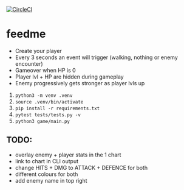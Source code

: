 [![CircleCI](https://circleci.com/gh/alexandlazaris/feedme.svg?style=svg)](https://circleci.com/gh/alexandlazaris/feedme)

# feedme

- Create your player
- Every 3 seconds an event will trigger (walking, nothing or enemy encounter)
- Gameover when HP is 0
- Player lvl + HP are hidden during gameplay
- Enemy progressively gets stronger as player lvls up

1. `python3 -m venv .venv`
2. `source .venv/bin/activate`
3. `pip install -r requirements.txt`
4. `pytest tests/tests.py -v`
5. `python3 game/main.py`

## TODO:

- overlay enemy + player stats in the 1 chart
- link to chart in CLI output
- change HITS + DMG to ATTACK + DEFENCE for both
- different colours for both
- add enemy name in top right